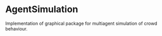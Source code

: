 # AgentSimulation

Implementation of graphical package for multiagent simulation of crowd behaviour.
